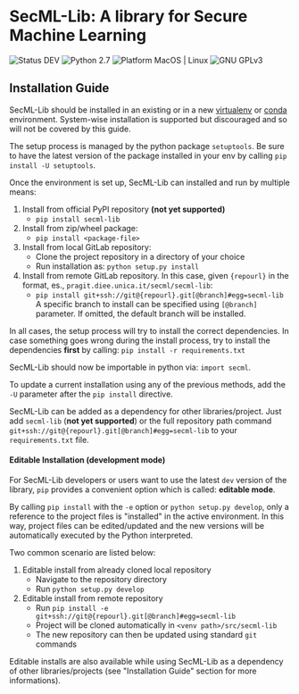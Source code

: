 # SecML-Lib: A library for Secure Machine Learning

![Status DEV](https://img.shields.io/badge/status-dev-red.svg)
![Python 2.7](https://img.shields.io/badge/python-2.7-brightgreen.svg)
![Platform MacOS | Linux](https://img.shields.io/badge/platform-macos%20%7C%20linux-lightgrey.svg)
![GNU GPLv3](https://img.shields.io/badge/license-GPL%20(%3E%3D%203)-blue.svg)

## Installation Guide
SecML-Lib should be installed in an existing or in a new
 [virtualenv](https://virtualenv.pypa.io) or [conda](https://conda.io)
 environment. System-wise installation is supported but discouraged and
 so will not be covered by this guide.

The setup process is managed by the python package `setuptools`. Be sure
 to have the latest version of the package installed in your env by
 calling `pip install -U setuptools`.

Once the environment is set up, SecML-Lib can installed and run by
 multiple means:
 1. Install from official PyPI repository **(not yet supported)**
    - `pip install secml-lib`
 2. Install from zip/wheel package:
    - `pip install <package-file>`
 3. Install from local GitLab repository:
    - Clone the project repository in a directory of your choice
    - Run installation as: `python setup.py install`
 4. Install from remote GitLab repository. In this case, given
    `{repourl}` in the format, es., `pragit.diee.unica.it/secml/secml-lib`:
    - `pip install git+ssh://git@{repourl}.git[@branch]#egg=secml-lib`
    A specific branch to install can be specified using `[@branch]` parameter.
    If omitted, the default branch will be installed.

In all cases, the setup process will try to install the correct dependencies.
In case something goes wrong during the install process, try to install
 the dependencies **first** by calling: `pip install -r requirements.txt`

SecML-Lib should now be importable in python via: `import secml`.

To update a current installation using any of the previous methods, add the 
 `-U` parameter after the `pip install` directive.

SecML-Lib can be added as a dependency for other libraries/project.
Just add `secml-lib` (**not yet supported**) or the full repository
path command `git+ssh://git@{repourl}.git[@branch]#egg=secml-lib` to
your `requirements.txt` file.

#### Editable Installation (development mode)

For SecML-Lib developers or users want to use the latest `dev` version
of the library, `pip` provides a convenient option which is called: **editable mode**.

By calling `pip install` with the `-e` option or `python setup.py develop`,
only a reference to the project files is "installed" in the active
environment. In this way, project files can be edited/updated and the
new versions will be automatically executed by the Python interpreted.

Two common scenario are listed below:
1. Editable install from already cloned local repository
    - Navigate to the repository directory
    - Run `python setup.py develop`
2. Editable install from remote repository
    - Run `pip install -e git+ssh://git@{repourl}.git[@branch]#egg=secml-lib`
    - Project will be cloned automatically in `<venv path>/src/secml-lib`
    - The new repository can then be updated using standard `git` commands

Editable installs are also available while using SecML-Lib as a
dependency of other libraries/projects (see "Installation Guide"
section for more informations).
